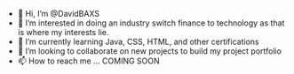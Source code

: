 - 👋 Hi, I’m @DavidBAXS
- 👀 I’m interested in doing an industry switch finance to technology as that is where my interests lie. 
- 🌱 I’m currently learning Java, CSS, HTML, and other certifications
- 💞️ I’m looking to collaborate on new projects to build my project portfolio
- 📫 How to reach me ... COMING SOON

<!---
DavidBAXS/DavidBAXS is a ✨ special ✨ repository because its `README.md` (this file) appears on your GitHub profile.
You can click the Preview link to take a look at your changes.
--->
